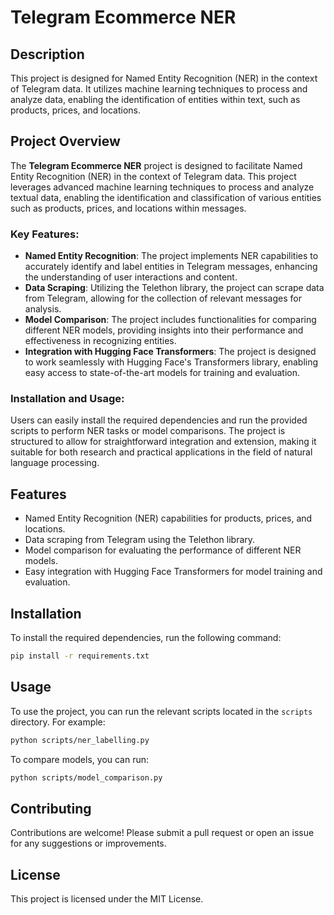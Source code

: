 # Telegram Ecommerce NER

## Description
This project is designed for Named Entity Recognition (NER) in the context of Telegram data. It utilizes machine learning techniques to process and analyze data, enabling the identification of entities within text, such as products, prices, and locations.

## Project Overview
The **Telegram Ecommerce NER** project is designed to facilitate Named Entity Recognition (NER) in the context of Telegram data. This project leverages advanced machine learning techniques to process and analyze textual data, enabling the identification and classification of various entities such as products, prices, and locations within messages.

### Key Features:
- **Named Entity Recognition**: The project implements NER capabilities to accurately identify and label entities in Telegram messages, enhancing the understanding of user interactions and content.
- **Data Scraping**: Utilizing the Telethon library, the project can scrape data from Telegram, allowing for the collection of relevant messages for analysis.
- **Model Comparison**: The project includes functionalities for comparing different NER models, providing insights into their performance and effectiveness in recognizing entities.
- **Integration with Hugging Face Transformers**: The project is designed to work seamlessly with Hugging Face's Transformers library, enabling easy access to state-of-the-art models for training and evaluation.

### Installation and Usage:
Users can easily install the required dependencies and run the provided scripts to perform NER tasks or model comparisons. The project is structured to allow for straightforward integration and extension, making it suitable for both research and practical applications in the field of natural language processing.

## Features
- Named Entity Recognition (NER) capabilities for products, prices, and locations.
- Data scraping from Telegram using the Telethon library.
- Model comparison for evaluating the performance of different NER models.
- Easy integration with Hugging Face Transformers for model training and evaluation.

## Installation
To install the required dependencies, run the following command:
```bash
pip install -r requirements.txt
```

## Usage
To use the project, you can run the relevant scripts located in the `scripts` directory. For example:
```bash
python scripts/ner_labelling.py
```
To compare models, you can run:
```bash
python scripts/model_comparison.py
```

## Contributing
Contributions are welcome! Please submit a pull request or open an issue for any suggestions or improvements.

## License
This project is licensed under the MIT License.
